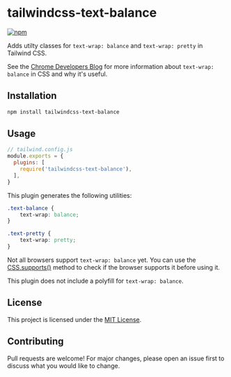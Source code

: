 # tailwindcss-text-balance

[![npm](https://img.shields.io/npm/v/tailwindcss-text-balance?style=shield)
](https://www.npmjs.com/package/tailwindcss-text-balance)

Adds utilty classes for `text-wrap: balance` and `text-wrap: pretty` in Tailwind CSS.

See the [Chrome Developers Blog](https://developer.chrome.com/blog/css-text-wrap-balance/) for more
information about `text-wrap: balance` in CSS and why it's useful.

## Installation

```sh
npm install tailwindcss-text-balance
```

## Usage

```js
// tailwind.config.js
module.exports = {
  plugins: [
    require('tailwindcss-text-balance'),
  ],
}
```

This plugin generates the following utilities:

```css
.text-balance {
    text-wrap: balance;
}

.text-pretty {
    text-wrap: pretty;
}
```

Not all browsers support `text-wrap: balance` yet. You can use the
[CSS.supports()](https://developer.mozilla.org/en-US/docs/Web/API/CSS/supports) method to check if
the browser supports it before using it.

This plugin does not include a polyfill for `text-wrap: balance`.

## License

This project is licensed under the [MIT License](LICENSE.md).

## Contributing

Pull requests are welcome! For major changes, please open an issue first to discuss what you would like to change.
